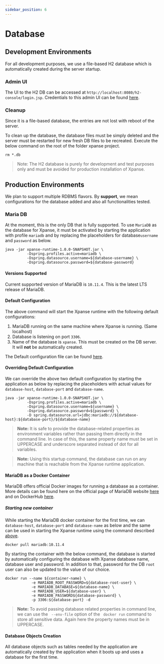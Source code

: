 ```yaml
---
sidebar_position: 6
---
```

# Database

## Development Environments

For all development purposes, we use a file-based H2 database which is automatically created during the server startup.

### Admin UI

The UI to the H2 DB can be accessed at `http://localhost:8080/h2-console/login.jsp`.
Credentials to this admin UI can be
found [here](https://github.com/eclipse-xpanse/xpanse/blob/main/runtime/src/main/resources/application.properties#L10).

### Cleanup

Since it is a file-based database, the entries are not lost with reboot of the server.

To clean up the database, the database files must be simply deleted and the server must be restarted for new fresh DB
files to be recreated. Execute the below command on the root of the folder xpanse project.

```shell
rm *.db
```

> Note:
> The H2 database is purely for development and test purposes only and must be avoided for production installation of
> Xpanse.

## Production Environments

We plan to support multiple RDBMS flavors. By **support**, we mean configurations for the database added and also all
functionalities tested.

### Maria DB

At the moment, this is the only DB that is fully supported.
To use `MariaDB` as the database for Xpanse, it must be activated by starting the application with profile `mariadb` and
by replacing the placeholders for database`username` and `password` as below.

```shell
java -jar xpanse-runtime-1.0.0-SNAPSHOT.jar \
          -Dspring.profiles.active=mariadb \
          -Dspring.datasource.username=${database-username} \
          -Dspring.datasource.password=${database-password}
```

#### Versions Supported

Current supported version of MariaDB is `10.11.4`. This is the latest LTS release of MariaDB.

#### Default Configuration

The above command will start the Xpanse runtime with the following default configurations:

1. MariaDB running on the same machine where Xpanse is running. (Same localhost)
2. Database is listening on port `3306`.
3. Name of the database is `xpanse`. This must be created on the DB server. It will **not** be automatically created.

The Default configuration file can be
found [here](https://github.com/eclipse-xpanse/xpanse/blob/main/runtime/src/main/resources/application-mariadb.properties#L6).

#### Overriding Default Configuration

We can override the above two default configuration by starting the application as below by replacing the placeholders
with actual values for `database-host`, `database-port` and `database-name`.

```shell
java -jar xpanse-runtime-1.0.0-SNAPSHOT.jar \
          -Dspring.profiles.active=mariadb \
          -Dspring.datasource.username=${username} \
          -Dspring.datasource.password=${password} \
          -D spring.datasource.url=jdbc:mariadb://${database-host}:${database-port}/${database-name}

```

> **Note:** It is safe to provide the database-related properties as environment variables rather than passing them
> directly in the command line.
> In case of this,
> the same property name must be set in UPPERCASE and underscore separated instead of dot for all variables.

> **Note:** Using this startup command, the database can run on any machine that is reachable from the Xpanse runtime
> application.

#### MariaDB as a Docker Container

MariaDB offers official Docker images for running a database as a container.
More details can be found here on the official page of MariaDB
website [here](https://mariadb.com/kb/en/installing-and-using-mariadb-via-docker/) and on
DockerHub [here](https://hub.docker.com/_/mariadb/).

##### Starting new container

While starting the MariaDB docker container for the first time, we can `database-host`, `database-port` and
`database-name` as below and the same can be used in starting the Xpanse runtime using the command described
[above](#overriding-default-configuration).

```shell
docker pull mariadb:10.11.4
```

By starting the container with the below command, the database is started by automatically configuring the database with
Xpanse database name, database user and password. In addition to that, password for the DB `root` user can also be
updated to the value of our choice.

```shell
docker run --name ${container-name} \
            -e MARIADB_ROOT_PASSWORD=${database-root-user} \
            -e MARIADB_DATABASE=${database-name} \
            -e MARIADB_USER=${database-user} \
            -e MARIADB_PASSWORD${database-password} \
            -p 3306:${database-port} -d
```
> **Note:** To avoid passing database related properties in command line, we can use the ` --env-file` option of the  `
> docker run` command to store all sensitive data.
> Again here the property names must be in UPPERCASE.


#### Database Objects Creation

All database objects such as tables needed by the application are automatically created by the application when it boots
up and uses a database for the first time.
